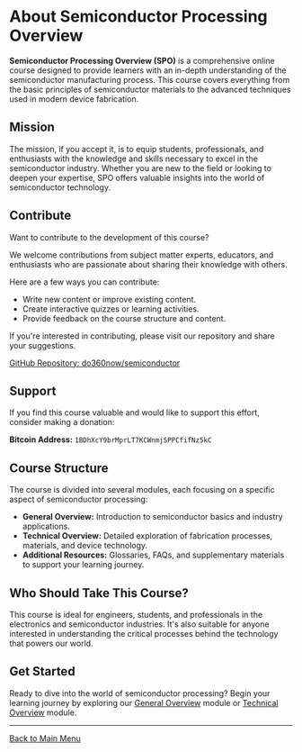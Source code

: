 # About Semiconductor Processing Overview

**Semiconductor Processing Overview (SPO)** is a comprehensive online course designed to provide learners with an in-depth understanding of the semiconductor manufacturing process. This course covers everything from the basic principles of semiconductor materials to the advanced techniques used in modern device fabrication.

## Mission

The mission, if you accept it, is to equip students, professionals, and enthusiasts with the knowledge and skills necessary to excel in the semiconductor industry. Whether you are new to the field or looking to deepen your expertise, SPO offers valuable insights into the world of semiconductor technology.

## Contribute

Want to contribute to the development of this course?

We welcome contributions from subject matter experts, educators, and enthusiasts who are passionate about sharing their knowledge with others.

Here are a few ways you can contribute:

- Write new content or improve existing content.
- Create interactive quizzes or learning activities.
- Provide feedback on the course structure and content.

If you're interested in contributing, please visit our repository and share your suggestions.

[GitHub Repository: do360now/semiconductor](https://github.com/do360now/semiconductor)

## Support

If you find this course valuable and would like to support this effort, consider making a donation:

**Bitcoin Address:** `1BDhXcY9brMprLT7KCWnmjSPPCfifNz5kC`


## Course Structure

The course is divided into several modules, each focusing on a specific aspect of semiconductor processing:

- **General Overview:** Introduction to semiconductor basics and industry applications.
- **Technical Overview:** Detailed exploration of fabrication processes, materials, and device technology.
- **Additional Resources:** Glossaries, FAQs, and supplementary materials to support your learning journey.

## Who Should Take This Course?

This course is ideal for engineers, students, and professionals in the electronics and semiconductor industries. It's also suitable for anyone interested in understanding the critical processes behind the technology that powers our world.

## Get Started

Ready to dive into the world of semiconductor processing? Begin your learning journey by exploring our [General Overview](/general_overview) module or [Technical Overview](/technical_overview) module.

---

[Back to Main Menu](#)
